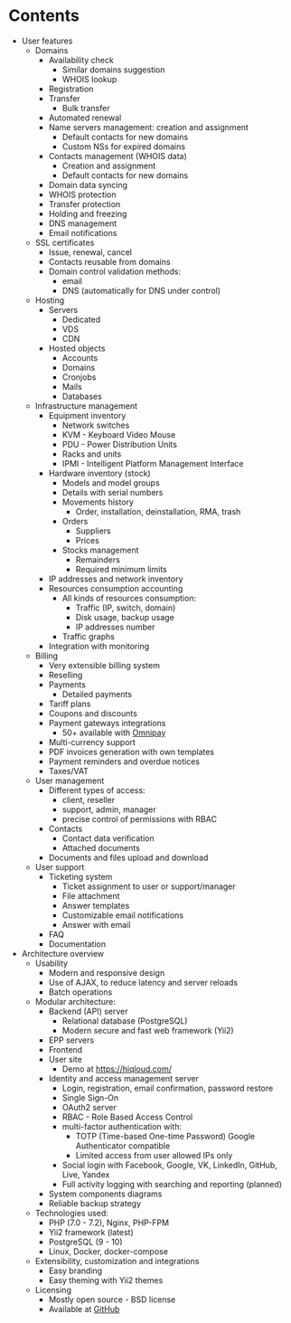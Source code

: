 # Contents

- User features
    - Domains
        - Availability check
            - Similar domains suggestion
            - WHOIS lookup
        - Registration
        - Transfer
            - Bulk transfer
        - Automated renewal
        - Name servers management: creation and assignment
            - Default contacts for new domains
            - Custom NSs for expired domains
        - Contacts management (WHOIS data)
            - Creation and assignment
            - Default contacts for new domains
        - Domain data syncing
        - WHOIS protection
        - Transfer protection
        - Holding and freezing
        - DNS management
        - Email notifications
    - SSL certificates
        - Issue, renewal, cancel
        - Contacts reusable from domains
        - Domain control validation methods:
            - email
            - DNS (automatically for DNS under control)
    - Hosting
        - Servers
            - Dedicated
            - VDS
            - CDN
        - Hosted objects
            - Accounts
            - Domains
            - Cronjobs
            - Mails
            - Databases
    - Infrastructure management
        - Equipment inventory
            - Network switches
            - KVM - Keyboard Video Mouse
            - PDU - Power Distribution Units
            - Racks and units
            - IPMI - Intelligent Platform Management Interface
        - Hardware inventory (stock)
            - Models and model groups
            - Details with serial numbers
            - Movements history
                - Order, installation, deinstallation, RMA, trash
            - Orders
                - Suppliers
                - Prices
            - Stocks management
                - Remainders
                - Required minimum limits
        - IP addresses and network inventory
        - Resources consumption accounting
            - All kinds of resources consumption:
                - Traffic (IP, switch, domain)
                - Disk usage, backup usage
                - IP addresses number
            - Traffic graphs
        - Integration with monitoring
    - Billing
        - Very extensible billing system
        - Reselling
        - Payments
            - Detailed payments
        - Tariff plans
        - Coupons and discounts
        - Payment gateways integrations
            - 50+ available with [Omnipay]
        - Multi-currency support
        - PDF invoices generation with own templates
        - Payment reminders and overdue notices
        - Taxes/VAT
    - User management
        - Different types of access:
            - client, reseller
            - support, admin, manager
            - precise control of permissions with RBAC
        - Contacts
            - Contact data verification
            - Attached documents
        - Documents and files upload and download
    - User support
        - Ticketing system
            - Ticket assignment to user or support/manager
            - File attachment
            - Answer templates
            - Customizable email notifications
            - Answer with email
        - FAQ
        - Documentation
- Architecture overview
    - Usability
        - Modern and responsive design
        - Use of AJAX, to reduce latency and server reloads
        - Batch operations
    - Modular architecture:
        - Backend (API) server
            - Relational database (PostgreSQL)
            - Modern secure and fast web framework (Yii2)
        - EPP servers
        - Frontend
        - User site
            - Demo at https://hiqloud.com/
        - Identity and access management server
            - Login, registration, email confirmation, password restore
            - Single Sign-On
            - OAuth2 server
            - RBAC - Role Based Access Control
            - multi-factor authentication with:
                - TOTP (Time-based One-time Password) Google Authenticator compatible
                - Limited access from user allowed IPs only
            - Social login with Facebook, Google, VK, LinkedIn, GitHub, Live, Yandex
            - Full activity logging with searching and reporting (planned)
        - System components diagrams
        - Reliable backup strategy
    - Technologies used:
        - PHP (7.0 - 7.2), Nginx, PHP-FPM
        - Yii2 framework (latest)
        - PostgreSQL (9 - 10)
        - Linux, Docker, docker-compose
    - Extensibility, customization and integrations
        - Easy branding
        - Easy theming with Yii2 themes
    - Licensing
        - Mostly open source - BSD license
        - Available at [GitHub]

[Omnipay]:      http://omnipay.thephpleague.com/
[GitHub]:       https://github.com/hiqdev/hipanel
